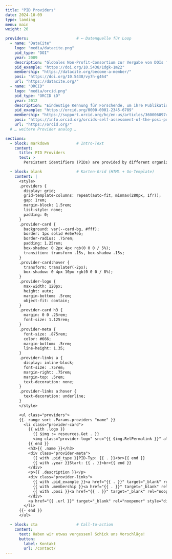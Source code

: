 ```yaml
---
title: "PID Providers"
date: 2024-10-09
type: landing
menu: main
weight: 20

providers:                     # ⟵ Datenquelle für Loop
  - name: "DataCite"
    logo: "media/datacite.png"
    pid_type: "DOI"
    year: 2009
    description: "Globales Non-Profit-Consortium zur Vergabe von DOIs für Forschungsdaten und andere Outputs. Unterstützt ROR, ORCID & Cross-repository-Suche."
    pid_example: "https://doi.org/10.5438/1dgk-1m22"
    membership: "https://datacite.org/become-a-member/"
    posi: "https://doi.org/10.5438/vy7h-g464"
    url: "https://datacite.org/"
  - name: "ORCID"
    logo: "media/orcid.png"
    pid_type: "ORCID iD"
    year: 2012
    description: "Eindeutige Kennung für Forschende, um ihre Publikationen & Beiträge zu verknüpfen."
    pid_example: "https://orcid.org/0000-0001-2345-6789"
    membership: "https://support.orcid.org/hc/en-us/articles/360006897454-How-do-I-register-for-an-ORCID-ID"
    posi: "https://info.orcid.org/orcids-self-assessment-of-the-posi-principles/"
    url: "https://orcid.org/"
  # … weitere Provider analog …

sections:
  - block: markdown            # Intro-Text
    content:
      title: PID Providers
      text: >
        Persistent identifiers (PIDs) are provided by different organizations (*PID providers*). One provider may cover several PID types, and one PID type can be offered by multiple providers. The list is work-in-progress – suggestions welcome!

  - block: blank               # Karten-Grid (HTML + Go-Template)
    content: |
      <style>
      .providers {
        display: grid;
        grid-template-columns: repeat(auto-fit, minmax(280px, 1fr));
        gap: 1rem;
        margin-block: 1.5rem;
        list-style: none;
        padding: 0;
      }
      .provider-card {
        background: var(--card-bg, #fff);
        border: 1px solid #e5e7eb;
        border-radius: .75rem;
        padding: 1.25rem;
        box-shadow: 0 2px 4px rgb(0 0 0 / 5%);
        transition: transform .15s, box-shadow .15s;
      }
      .provider-card:hover {
        transform: translateY(-2px);
        box-shadow: 0 4px 10px rgb(0 0 0 / 8%);
      }
      .provider-logo {
        max-width: 120px;
        height: auto;
        margin-bottom: .5rem;
        object-fit: contain;
      }
      .provider-card h3 {
        margin: 0 0 .25rem;
        font-size: 1.125rem;
      }
      .provider-meta {
        font-size: .875rem;
        color: #666;
        margin-bottom: .5rem;
        line-height: 1.35;
      }
      .provider-links a {
        display: inline-block;
        font-size: .75rem;
        margin-right: .75rem;
        margin-top: .5rem;
        text-decoration: none;
      }
      .provider-links a:hover {
        text-decoration: underline;
      }
      </style>

      <ul class="providers">
      {{- range sort .Params.providers "name" }}
        <li class="provider-card">
          {{ with .logo }}
            {{ $img := resources.Get . }}
            <img class="provider-logo" src="{{ $img.RelPermalink }}" alt="Logo {{ .name }}" loading="lazy" decoding="async">
          {{ end }}
          <h3>{{ .name }}</h3>
          <div class="provider-meta">
            {{ with .pid_type }}PID-Typ: {{ . }}<br>{{ end }}
            {{ with .year }}Start: {{ . }}<br>{{ end }}
          </div>
          <p>{{ .description }}</p>
          <div class="provider-links">
            {{ with .pid_example }}<a href="{{ . }}" target="_blank" rel="noopener">PID-Beispiel ↗</a>{{ end }}
            {{ with .membership }}<a href="{{ . }}" target="_blank" rel="noopener">Mitglied / Register ↗</a>{{ end }}
            {{ with .posi }}<a href="{{ . }}" target="_blank" rel="noopener">POSI ↗</a>{{ end }}
          </div>
          <a href="{{ .url }}" target="_blank" rel="noopener" style="display:inline-block;margin-top:.75rem;font-weight:600">Website ↗</a>
        </li>
      {{- end }}
      </ul>

  - block: cta                 # Call-to-action
    content:
      text: Haben wir etwas vergessen? Schick uns Vorschläge!
      button:
        label: Kontakt
        url: /contact/
---
```

